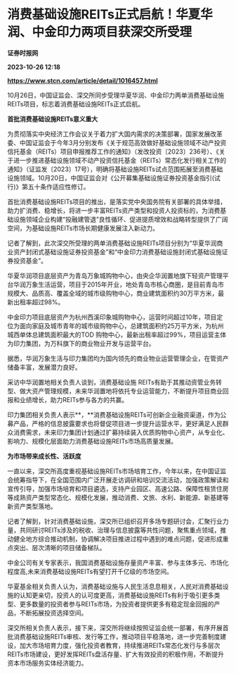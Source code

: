 # 消费基础设施REITs正式启航！华夏华润、中金印力两项目获深交所受理
**证券时报网**

**2023-10-26 12:18**

**https://www.stcn.com/article/detail/1016457.html**

10月26日，中国证监会、深交所同步受理华夏华润、中金印力两单消费基础设施REITs项目，标志着消费基础设施REITs正式启航。

**首批消费基础设施REITs意义重大**

为贯彻落实中央经济工作会议关于着力扩大国内需求的决策部署，国家发展改革委、中国证监会于今年3月分别发布《关于规范高效做好基础设施领域不动产投资信托基金（REITs）项目申报推荐工作的通知》（发改投资〔2023〕236号）、《关于进一步推进基础设施领域不动产投资信托基金（REITs）常态化发行相关工作的通知》（证监发〔2023〕17号），明确将基础设施REITs试点范围拓展至消费基础设施领域。10月20日，中国证监会对《公开募集基础设施证券投资基金指引(试行)》第五十条作适应性修订。

首批消费基础设施REITs项目的推出，是落实党中央国务院有关部署的具体举措，助力扩消费、稳增长，将进一步丰富REITs资产类型和投资人投资标的，为消费基础设施领域企业构建“投融建管退”良性循环、促进提质增效和战略转型提供了广阔空间，为基础设施REITs市场长期健康发展注入新动力。

记者了解到，此次深交所受理的两单消费基础设施REITs项目分别为“华夏华润商业资产封闭式基础设施证券投资基金”和“中金印力消费基础设施封闭式基础设施证券投资基金”。

华夏华润项目底层资产为青岛万象城购物中心，由央企华润置地旗下轻资产管理平台华润万象生活运营，项目于2015年开业，地处青岛市核心商圈，是目前青岛市规模大、品质高、覆盖全域的城市级购物中心，商业建筑面积约30万平方米，最新出租率超过98%。

中金印力项目底层资产为杭州西溪印象城购物中心，运营时间超过10年，项目定位为面向家庭及城市青年的城市级购物中心，总建筑面积约25万平方米，为杭州城西单体总建筑面积最大的TOD 购物中心，最新出租率超过99%，项目运营主体为印力集团，为万科旗下的商业物业开发与运营平台。

据悉，华润万象生活与印力集团均为国内领先的商业物业运营管理企业，在管资产储备丰富，发展潜力良好。

采访中华润置地相关负责人谈到，消费基础设施 REITs有助于其推动资管业务转型、做大资产管理规模，未来华润置地将依托专业运营能力，不断提升项目商业回报和业绩增长，助力REITs参与各方的共赢。

印力集团相关负责人表示**，**消费基础设施REITs可创新企业融资渠道，作为公募产品，严格的信息披露要求也将督促项目进一步提升运营水平，更好满足人民群众消费需求，未来印力集团计划通过扩募持续装入优质购物中心资产，从专业化、影响力、规模化层面助力消费基础设施REITs市场高质量发展。

**为市场带来成长性、活跃度**

一直以来，深交所高度重视基础设施REITs市场培育工作，今年以来，在中国证监会统筹指导下，在全国范围内广泛开展走访调研和培训交流活动，加强政策解读和宣传引导，加强市场培育和项目遴选，支持产业园区、高速公路、保障性租赁住房等成熟资产类型常态化、规模化发展，推动消费、文旅、水利、新能源、新基建等新资产类型落地。

记者了解到，针对消费基础设施，深交所已组织召开多场专题研讨会，汇聚行业力量，共同研讨REITs涉及的税收、治理与信息披露等共性问题，聚焦重点领域，推动健全地方综合推动机制，协调解决项目推进过程中遇到的难点问题，促进形成重点突出、层次清晰的项目储备梯队。

中金公司有关专家表示，我国消费基础设施存量资产丰富、参与主体多元、市场化程度高,未来消费基础设施REITs有望打开千亿级的市场空间。

华夏基金相关负责人认为，消费基础设施与人民生活息息相关，人民对消费基础设施的认知更亲切，投资人的认可度更高，消费基础设施REITs有利于吸引更多类型、更多数量的投资者参与REITs市场，为投资者提供更多有稳定现金回报的产品，不断拓展投资选择空间。

深交所相关负责人表示，接下来，深交所将继续按照证监会统一部署，有序开展首批消费基础设施REITs审核、发行等工作，推动项目平稳落地，进一步完善制度建设，加大市场培育力度，强化投资者教育，持续推进REITs常态化发行与多层次REITs市场建设，更好发挥REITs盘活存量、扩大有效投资的积极作用，不断提升资本市场服务实体经济能力。